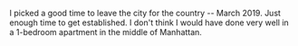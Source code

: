 I picked a good time to leave the city for the country -- March 2019. Just enough time to get established. I don't think I would have done very well in a 1-bedroom apartment in the middle of Manhattan. 
